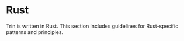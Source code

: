 # Rust

Trin is written in Rust. This section includes guidelines for Rust-specific
patterns and principles.